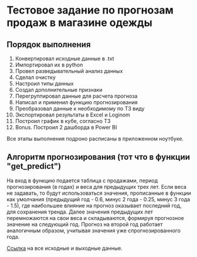 # Тестовое задание по прогнозам продаж в магазине одежды

## Порядок выполнения

1. Конвертировал исходные данные в .txt
2. Импортировал их в python
3. Провел разведывательный анализ данных
4. Сделал очистку
5. Настроил типы данных
6. Создал дополнительные признаки
7. Перегруппировал данные для расчета прогноза
8. Написал и применил функцию прогнозирования
9. Преобразовал данные к необходимому по ТЗ виду
10. Экспортировал результаты в Excel и Loginom
11. Построил график в кубе, согласно ТЗ
12. Bonus. Построил 2 дашборда в Power BI

Все этапы выполнения подроно расписаны в приложенном ноутбуке.

## Алгоритм прогнозирования (тот что в функции "get_predict")
На вход в функцию подается таблица с продажами, период прогнозирования (в годах) и веса для предыдущих трех лет. Если веса не задавать, то будут использоваться значения, прописанные в функции как умолчания (предыдущий год - 0.6, минус 2 года - 0.25, минус 3 года - 1.5), где наибольшее влияние на прогноз оказывает последний год, для сохранения тренда. Далее значения предыдущих лет перемножаются на свои веса и складываются, формируя прогнозное значение на следующий год. Прогноз на второй год работает аналогичным образом, учитывая значения уже спрогнозированного года.

[Ссылка](https://disk.yandex.ru/d/r7mYzeUFD-pZrQ) на все исходные и выходные данные.
